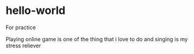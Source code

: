 # hello-world
For practice

Playing online game is one of the thing that i love to do and singing is my stress reliever
